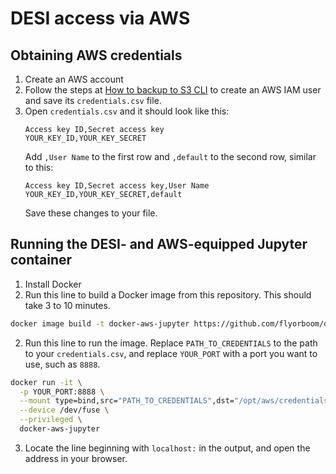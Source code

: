 # DESI access via AWS

## Obtaining AWS credentials 

1. Create an AWS account
2. Follow the steps at [How to backup to S3 CLI](https://aws.amazon.com/getting-started/hands-on/backup-to-s3-cli/)
   to create an AWS IAM user and save its `credentials.csv` file.
3. Open `credentials.csv` and it should look like this:
    ```csv
    Access key ID,Secret access key
    YOUR_KEY_ID,YOUR_KEY_SECRET
    ```
    Add `,User Name` to the first row and `,default` to the second row, similar to this:
    ```csv
    Access key ID,Secret access key,User Name
    YOUR_KEY_ID,YOUR_KEY_SECRET,default
    ```
    Save these changes to your file.

## Running the DESI- and AWS-equipped Jupyter container

1. Install Docker
2. Run this line to build a Docker image from this repository. This should take 3 to 10 minutes.
```bash
docker image build -t docker-aws-jupyter https://github.com/flyorboom/docker-aws-jupyter.git
```
2. Run this line to run the image. Replace `PATH_TO_CREDENTIALS` to the path to your `credentials.csv`, and replace `YOUR_PORT` with a port you want to use, such as `8888`.
```bash
docker run -it \
  -p YOUR_PORT:8888 \
  --mount type=bind,src="PATH_TO_CREDENTIALS",dst="/opt/aws/credentials.csv",readonly \
  --device /dev/fuse \
  --privileged \
  docker-aws-jupyter
```
3. Locate the line beginning with `localhost:` in the output, and open the address in your browser.

